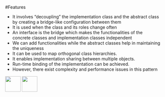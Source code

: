 #Features
-	It involves “decoupling” the implementation class and the abstract class by creating a bridge-like configuration between them
-	It is used when the class and its roles change often
-	An interface is the bridge which makes the functionalities of the concrete classes and implementation classes independent 
-	We can add functionalities while the abstract classes help in maintaining the uniqueness
- It can be used to map orthogonal class hierarchies.
- It enables implementation sharing between multiple objects.
- Run-time binding of the implementation can be achieved.
-	However, there exist complexity and performance issues in this pattern 

[<img src="https://cloud.githubusercontent.com/assets/14101008/11768481/3b7d20d6-a18b-11e5-95fe-a422966f4c03.png" width="50" height="50"></img>](https://github.com/hariniiyer/CSCI-5828_Presentation4_Software-Design-Patterns/blob/master/BridgeNeed.md)
[<img src="https://cloud.githubusercontent.com/assets/14101008/11768482/3d2d0bbc-a18b-11e5-8766-2e7f5b241782.png" width="50" height="50"></img>](https://github.com/hariniiyer/CSCI-5828_Presentation4_Software-Design-Patterns/blob/master/BridgeExample.md)
